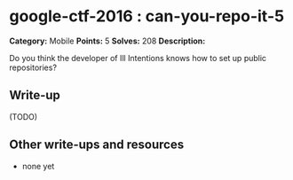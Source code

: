 # google-ctf-2016 : can-you-repo-it-5

**Category:** Mobile
**Points:** 5
**Solves:** 208
**Description:**

Do you think the developer of Ill Intentions knows how to set up public repositories?


## Write-up

(TODO)

## Other write-ups and resources

* none yet
